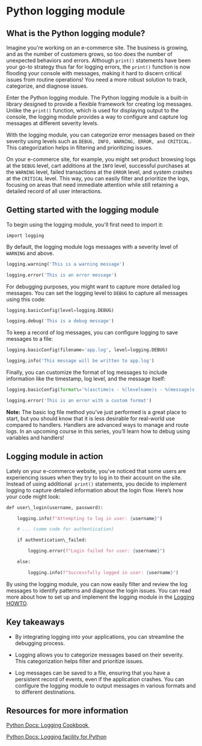 Python logging module
=====================

What is the Python logging module?
----------------------------------

Imagine you're working on an e-commerce site. The business is growing, and as the number of customers grows, so too does the number of unexpected behaviors and errors. Although `print()` statements have been your go-to strategy thus far for logging errors, the `print()` function is now flooding your console with messages, making it hard to discern critical issues from routine operations! You need a more robust solution to track, categorize, and diagnose issues.

Enter the Python logging module. The Python logging module is a built-in library designed to provide a flexible framework for creating log messages. Unlike the `print()` function, which is used for displaying output to the console, the logging module provides a way to configure and capture log messages at different severity levels.

With the logging module, you can categorize error messages based on their severity using levels such as `DEBUG, INFO, WARNING, ERROR, and CRITICAL. `This categorization helps in filtering and prioritizing issues.

On your e-commerce site, for example, you might set product browsing logs at the `DEBUG` level, cart additions at the `INFO` level, successful purchases at the `WARNING` level, failed transactions at the `ERROR` level, and system crashes at the `CRITICAL` level. This way, you can easily filter and prioritize the logs, focusing on areas that need immediate attention while still retaining a detailed record of all user interactions.

Getting started with the logging module
---------------------------------------

To begin using the logging module, you'll first need to import it:

`import logging`

By default, the logging module logs messages with a severity level of `WARNING` and above.

```python
logging.warning('This is a warning message')

logging.error('This is an error message')

```

For debugging purposes, you might want to capture more detailed log messages. You can set the logging level to `DEBUG` to capture all messages using this code:



```python
logging.basicConfig(level=logging.DEBUG)

logging.debug('This is a debug message')
```

To keep a record of log messages, you can configure logging to save messages to a file:



```python
logging.basicConfig(filename='app.log', level=logging.DEBUG)

logging.info('This message will be written to app.log')
```

Finally, you can customize the format of log messages to include information like the timestamp, log level, and the message itself:



``` python
logging.basicConfig(format\='%(asctime)s - %(levelname)s - %(message)s', level=logging.DEBUG)

logging.error('This is an error with a custom format')
```

**Note:** The basic log file method you’ve just performed is a great place to start, but you should know that it is less desirable for real-world use compared to handlers. Handlers are advanced ways to manage and route logs. In an upcoming course in this series, you’ll learn how to debug using variables and handlers!

Logging module in action
------------------------

Lately on your e-commerce website, you've noticed that some users are experiencing issues when they try to log in to their account on the site. Instead of using additional  `print()` statements, you decide to implement logging to capture detailed information about the login flow. Here’s how your code might look:

```python
def user\_login(username, password):

    logging.info(f"Attempting to log in user: {username}")

    # ... (some code for authentication)

    if authentication\_failed:

        logging.error(f"Login failed for user: {username}")

    else:

        logging.info(f"Successfully logged in user: {username}")
```

By using the logging module, you can now easily filter and review the log messages to identify patterns and diagnose the login issues. You can read more about how to set up and implement the logging module in the [Logging HOWTO](https://docs.python.org/3/howto/logging.html).

Key takeaways
-------------

* By integrating logging into your applications, you can streamline the debugging process.

* Logging allows you to categorize messages based on their severity. This categorization helps filter and prioritize issues.

* Log messages can be saved to a file, ensuring that you have a persistent record of events, even if the application crashes. You can configure the logging module to output messages in various formats and to different destinations.

Resources for more information
------------------------------

[Python Docs: Logging Cookbook ](https://docs.python.org/3/howto/logging-cookbook.html)

[Python Docs: Logging facility for Python](https://docs.python.org/3/library/logging.html)
